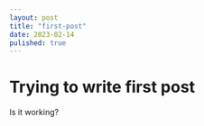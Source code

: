 ```yaml
---
layout: post
title: "first-post"
date: 2023-02-14
pulished: true
---
```


# Trying to write first post

Is it working?
